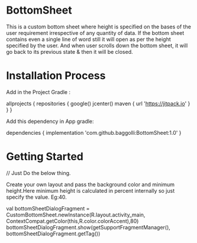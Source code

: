 # BottomSheet

This is a custom bottom sheet where height is specified on the bases of the user requirement irrespective of any quantity of data. If the bottom sheet contains even a single line of word still it will open as per the height specified by the user. And when user scrolls down the bottom sheet, it will go back to its previous state & then it will be closed.

# Installation Process

Add in the Project Gradle :

allprojects {
    repositories {
        google()
        jcenter()
        maven { url 'https://jitpack.io' }
    }
}

Add this dependency in App gradle: 

dependencies {
    implementation 'com.github.baggolli:BottomSheet:1.0'
}

# Getting Started

// Just Do the below thing. 

Create your own layout and pass the background color and minimum height.Here minimum height is calculated in percent internally so just specify the value. Eg:40.

val bottomSheetDialogFragment = CustomBottomSheet.newInstance(R.layout.activity_main,
        ContextCompat.getColor(this,R.color.colorAccent),80)
bottomSheetDialogFragment.show(getSupportFragmentManager(), bottomSheetDialogFragment.getTag())
